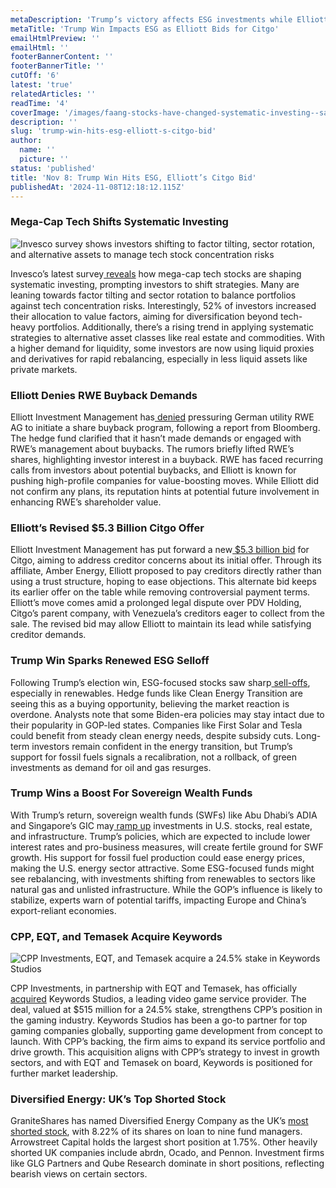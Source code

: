 ```yaml
---
metaDescription: 'Trump’s victory affects ESG investments while Elliott makes a move for Citgo.'
metaTitle: 'Trump Win Impacts ESG as Elliott Bids for Citgo'
emailHtmlPreview: ''
emailHtml: ''
footerBannerContent: ''
footerBannerTitle: ''
cutOff: '6'
latest: 'true'
relatedArticles: ''
readTime: '4'
coverImage: '/images/faang-stocks-have-changed-systematic-investing--says-invesco--1--QyMT.webp'
description: ''
slug: 'trump-win-hits-esg-elliott-s-citgo-bid'
author:
  name: ''
  picture: ''
status: 'published'
title: 'Nov 8: Trump Win Hits ESG, Elliott’s Citgo Bid'
publishedAt: '2024-11-08T12:18:12.115Z'
---
```


### Mega-Cap Tech Shifts Systematic Investing

![Invesco survey shows investors shifting to factor tilting, sector rotation, and alternative assets to manage tech stock concentration risks](/images/faang-stocks-have-changed-systematic-investing--says-invesco--1--IxNj.webp)

Invesco’s latest survey[ reveals](https://www.investmentnews.com/equities/mega-cap-tech-stocks-have-changed-systematic-investing-says-invesco/258053#:~:text=EQUITIES-,Mega%2Dcap%20tech%20stocks%20have%20changed%20systematic%20investing%2C%20says%20Invesco,rise%20in%20alternative%20asset%20classes.) how mega-cap tech stocks are shaping systematic investing, prompting investors to shift strategies. Many are leaning towards factor tilting and sector rotation to balance portfolios against tech concentration risks. Interestingly, 52% of investors increased their allocation to value factors, aiming for diversification beyond tech-heavy portfolios. Additionally, there’s a rising trend in applying systematic strategies to alternative asset classes like real estate and commodities. With a higher demand for liquidity, some investors are now using liquid proxies and derivatives for rapid rebalancing, especially in less liquid assets like private markets.

### Elliott Denies RWE Buyback Demands

Elliott Investment Management has[ denied](https://www.hedgeweek.com/elliott-denies-making-rew-demands/#:~:text=Activist%20hedge%20fund%20firm%20Hedge,to%20a%20report%20by%20Reuters.) pressuring German utility RWE AG to initiate a share buyback program, following a report from Bloomberg. The hedge fund clarified that it hasn’t made demands or engaged with RWE’s management about buybacks. The rumors briefly lifted RWE’s shares, highlighting investor interest in a buyback. RWE has faced recurring calls from investors about potential buybacks, and Elliott is known for pushing high-profile companies for value-boosting moves. While Elliott did not confirm any plans, its reputation hints at potential future involvement in enhancing RWE’s shareholder value.

### Elliott’s Revised $5.3 Billion Citgo Offer

Elliott Investment Management has put forward a new[ $5.3 billion bid](https://www.bnnbloomberg.ca/investing/2024/11/07/elliott-floats-new-53-billion-citgo-bid-as-deal-faces-backlash/) for Citgo, aiming to address creditor concerns about its initial offer. Through its affiliate, Amber Energy, Elliott proposed to pay creditors directly rather than using a trust structure, hoping to ease objections. This alternate bid keeps its earlier offer on the table while removing controversial payment terms. Elliott’s move comes amid a prolonged legal dispute over PDV Holding, Citgo’s parent company, with Venezuela’s creditors eager to collect from the sale. The revised bid may allow Elliott to maintain its lead while satisfying creditor demands.

### Trump Win Sparks Renewed ESG Selloff

Following Trump’s election win, ESG-focused stocks saw sharp[ sell-offs](https://www.swfinstitute.org/news/104705/a-second-donald-trump-term-paves-a-road-for-sovereign-wealth-capital), especially in renewables. Hedge funds like Clean Energy Transition are seeing this as a buying opportunity, believing the market reaction is overdone. Analysts note that some Biden-era policies may stay intact due to their popularity in GOP-led states. Companies like First Solar and Tesla could benefit from steady clean energy needs, despite subsidy cuts. Long-term investors remain confident in the energy transition, but Trump’s support for fossil fuels signals a recalibration, not a rollback, of green investments as demand for oil and gas resurges.

### Trump Wins a Boost For Sovereign Wealth Funds

With Trump’s return, sovereign wealth funds (SWFs) like Abu Dhabi’s ADIA and Singapore’s GIC may[ ramp up](https://www.swfinstitute.org/news/104705/a-second-donald-trump-term-paves-a-road-for-sovereign-wealth-capital) investments in U.S. stocks, real estate, and infrastructure. Trump’s policies, which are expected to include lower interest rates and pro-business measures, will create fertile ground for SWF growth. His support for fossil fuel production could ease energy prices, making the U.S. energy sector attractive. Some ESG-focused funds might see rebalancing, with investments shifting from renewables to sectors like natural gas and unlisted infrastructure. While the GOP’s influence is likely to stabilize, experts warn of potential tariffs, impacting Europe and China’s export-reliant economies.

### CPP, EQT, and Temasek Acquire Keywords

![CPP Investments, EQT, and Temasek acquire a 24.5% stake in Keywords Studios](/images/cpp-investments--eqt---temasek-acquire-keywords-studios--1--AyMT.webp)

CPP Investments, in partnership with EQT and Temasek, has officially[ acquired](https://www.cppinvestments.com/newsroom/cpp-investments-alongside-eqt-and-temasek-completes-acquisition-of-keywords-studios/) Keywords Studios, a leading video game service provider. The deal, valued at $515 million for a 24.5% stake, strengthens CPP’s position in the gaming industry. Keywords Studios has been a go-to partner for top gaming companies globally, supporting game development from concept to launch. With CPP’s backing, the firm aims to expand its service portfolio and drive growth. This acquisition aligns with CPP’s strategy to invest in growth sectors, and with EQT and Temasek on board, Keywords is positioned for further market leadership.

### Diversified Energy: UK’s Top Shorted Stock

GraniteShares has named Diversified Energy Company as the UK’s [most shorted stock](https://www.hedgeweek.com/diversified-energy-company-is-the-uks-most-shorted-stock-says-graniteshares/#:~:text=Diversified%20Energy%20Company%20was%20the,out%20by%20nine%20fund%20managers.), with 8.22% of its shares on loan to nine fund managers. Arrowstreet Capital holds the largest short position at 1.75%. Other heavily shorted UK companies include abrdn, Ocado, and Pennon. Investment firms like GLG Partners and Qube Research dominate in short positions, reflecting bearish views on certain sectors.